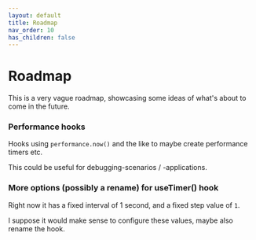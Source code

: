 ```yaml
---
layout: default
title: Roadmap
nav_order: 10
has_children: false
---
```


# Roadmap

This is a very vague roadmap, showcasing some ideas of what's about to come in the future.

### Performance hooks

Hooks using `performance.now()` and the like to maybe create performance timers etc.

This could be useful for debugging-scenarios / -applications.

### More options (possibly a rename) for useTimer() hook

Right now it has a fixed interval of 1 second, and a fixed step value of `1`. 

I suppose it would make sense to configure these values, maybe also rename the hook.
